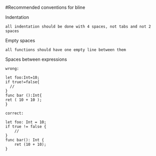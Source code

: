 #Recommended conventions for bline

Indentation
```
all indentation should be done with 4 spaces, not tabs and not 2 spaces
```

Empty spaces
```
all functions should have one empty line between them
```

Spaces between expressions
```
wrong:

let foo:Int=10;
if true!=false{
  //
}
func bar ():Int{
ret ( 10 + 10 );
}

correct:

let foo: Int = 10;
if true != false {
    //
}
func bar(): Int {
    ret (10 + 10);
}
```
